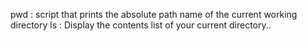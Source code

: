 pwd : script that prints the absolute path name of the current working directory
ls : Display the contents list of your current directory..
